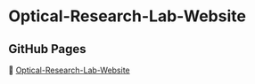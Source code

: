 # Optical-Research-Lab-Website

## GitHub Pages
👵 [Optical-Research-Lab-Website](https://ginxian.github.io/Optical-Research-Lab-Website/)